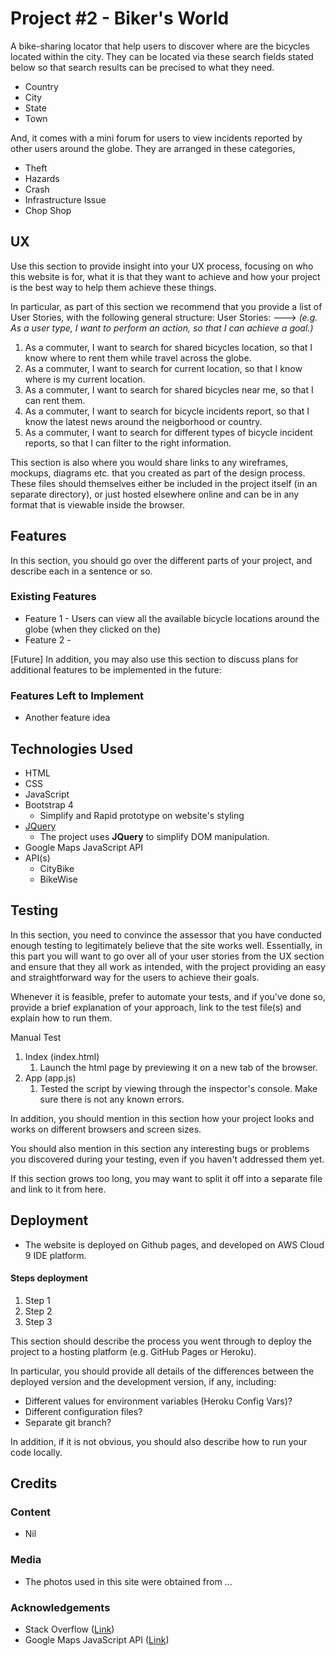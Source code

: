 # Project #2 - Biker's World

A bike-sharing locator that help users to discover where are the bicycles located within the city.
They can be located via these search fields stated below so that search results can be precised to what they need.
<ul>
    <li>Country</li>
    <li>City</li>
    <li>State</li>
    <li>Town</li>
</ul>

And, it comes with a mini forum for users to view incidents reported by other users around the globe.
They are arranged in these categories,
 <ul>
    <li>Theft</li>
    <li>Hazards</li>
    <li>Crash</li>
    <li>Infrastructure Issue</li>
    <li>Chop Shop</li>
</ul>

## UX   
 
Use this section to provide insight into your UX process, focusing on who this website is for, what it is that they want to achieve and how your project is the best way to help them achieve these things.

In particular, as part of this section we recommend that you provide a list of User Stories, with the following general structure:
User Stories:
---> <i>(e.g. As a user type, I want to perform an action, so that I can achieve a goal.)</i>
1. As a commuter, I want to search for shared bicycles location, so that I know where to rent them while travel across the globe.
2. As a commuter, I want to search for current location, so that I know where is my current location.
3. As a commuter, I want to search for shared bicycles near me, so that I can rent them.
4. As a commuter, I want to search for bicycle incidents report, so that I know the latest news around the neigborhood or country.
5. As a commuter, I want to search for different types of bicycle incident reports, so that I can filter to the right information.

This section is also where you would share links to any wireframes, mockups, diagrams etc. that you created as part of the design process. These files should themselves either be included in the project itself (in an separate directory), or just hosted elsewhere online and can be in any format that is viewable inside the browser.

## Features

In this section, you should go over the different parts of your project, and describe each in a sentence or so.

 
### Existing Features

- Feature 1 - Users can view all the available bicycle locations around the globe (when they clicked on the)
- Feature 2 - 

[Future]
In addition, you may also use this section to discuss plans for additional features to be implemented in the future:

### Features Left to Implement
- Another feature idea

## Technologies Used

- HTML
- CSS
- JavaScript
- Bootstrap 4
    - Simplify and Rapid prototype on website's styling
- [JQuery](https://jquery.com)
    - The project uses **JQuery** to simplify DOM manipulation.
- Google Maps JavaScript API
- API(s)
    - CityBike 
    - BikeWise

## Testing

In this section, you need to convince the assessor that you have conducted enough testing to legitimately believe that the site works well. Essentially, in this part you will want to go over all of your user stories from the UX section and ensure that they all work as intended, with the project providing an easy and straightforward way for the users to achieve their goals.

Whenever it is feasible, prefer to automate your tests, and if you've done so, provide a brief explanation of your approach, link to the test file(s) and explain how to run them.

Manual Test
1. Index (index.html)
    1. Launch the html page by previewing it on a new tab of the browser.
2. App (app.js)
    1. Tested the script by viewing through the inspector's console. Make sure there is not any known errors.


In addition, you should mention in this section how your project looks and works on different browsers and screen sizes.

You should also mention in this section any interesting bugs or problems you discovered during your testing, even if you haven't addressed them yet.

If this section grows too long, you may want to split it off into a separate file and link to it from here.

## Deployment

- The website is deployed on Github pages, and developed on AWS Cloud 9 IDE platform.

#### Steps deployment

<ol>
    <li>Step 1</li>
    <li>Step 2</li>
    <li>Step 3</li>
</ol>

This section should describe the process you went through to deploy the project to a hosting platform (e.g. GitHub Pages or Heroku).

In particular, you should provide all details of the differences between the deployed version and the development version, if any, including:
- Different values for environment variables (Heroku Config Vars)?
- Different configuration files?
- Separate git branch?

In addition, if it is not obvious, you should also describe how to run your code locally.


## Credits

### Content
- Nil

### Media
- The photos used in this site were obtained from ...

### Acknowledgements
- Stack Overflow (<a href="https://stackoverflow.com/">Link</a>)
- Google Maps JavaScript API (<a href="https://developers.google.com/maps/documentation/javascript/markers#introduction">Link</a>)